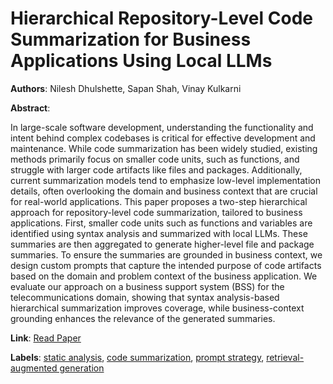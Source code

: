 # Hierarchical Repository-Level Code Summarization for Business Applications Using Local LLMs

**Authors**: Nilesh Dhulshette, Sapan Shah, Vinay Kulkarni

**Abstract**:

In large-scale software development, understanding the functionality and intent behind complex codebases is critical for effective development and maintenance. While code summarization has been widely studied, existing methods primarily focus on smaller code units, such as functions, and struggle with larger code artifacts like files and packages. Additionally, current summarization models tend to emphasize low-level implementation details, often overlooking the domain and business context that are crucial for real-world applications. This paper proposes a two-step hierarchical approach for repository-level code summarization, tailored to business applications. First, smaller code units such as functions and variables are identified using syntax analysis and summarized with local LLMs. These summaries are then aggregated to generate higher-level file and package summaries. To ensure the summaries are grounded in business context, we design custom prompts that capture the intended purpose of code artifacts based on the domain and problem context of the business application. We evaluate our approach on a business support system (BSS) for the telecommunications domain, showing that syntax analysis-based hierarchical summarization improves coverage, while business-context grounding enhances the relevance of the generated summaries.

**Link**: [Read Paper](https://arxiv.org/pdf/2501.07857)

**Labels**: [static analysis](../../labels/static_analysis.md), [code summarization](../../labels/code_summarization.md), [prompt strategy](../../labels/prompt_strategy.md), [retrieval-augmented generation](../../labels/retrieval-augmented_generation.md)
